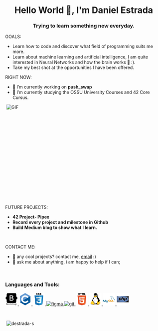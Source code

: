 <h1 align="center">Hello World 👋, I'm Daniel Estrada</h1>
<h3 align="center">Trying to learn something new everyday.</h3>

GOALS:
- Learn how to code and discover what field of programming suits me more.
- Learn about machine learning and artificial intelligence, I am quite interested in Neural Networks and how the brain works 🧠 :).
- Take my best shot at the opportunities I have been offered.

RIGHT NOW:
- 🔭 I’m currently working on **push_swap**
- 📖 I’m currently studying the OSSU University Courses and 42 Core Cursus.

 <img align="right" alt="GIF" src="https://github.com/abhisheknaiidu/abhisheknaiidu/blob/master/code.gif?raw=true" width="500" height="320" />

FUTURE PROJECTS:
- **42 Project- Pipex**
- **Record every project and milestone in Github**
- **Build Medium blog to show what I learn.**
 
 <br>

 CONTACT ME:
- 💼 any cool projects? contact me, [email](mailto:destrada.work@gmail.com) :)
- 💬 ask me about anything, i am happy to help if I can;

<br>
<p align="left">
</p>

<h3 align="left">Languages and Tools:</h3>
<p align="left"> <a href="https://getbootstrap.com" target="_blank" rel="noreferrer"> <img src="https://raw.githubusercontent.com/devicons/devicon/master/icons/bootstrap/bootstrap-plain-wordmark.svg" alt="bootstrap" width="40" height="40"/> </a> <a href="https://www.cprogramming.com/" target="_blank" rel="noreferrer"> <img src="https://raw.githubusercontent.com/devicons/devicon/master/icons/c/c-original.svg" alt="c" width="40" height="40"/> </a> <a href="https://www.w3schools.com/css/" target="_blank" rel="noreferrer"> <img src="https://raw.githubusercontent.com/devicons/devicon/master/icons/css3/css3-original-wordmark.svg" alt="css3" width="40" height="40"/> </a> <a href="https://www.figma.com/" target="_blank" rel="noreferrer"> <img src="https://www.vectorlogo.zone/logos/figma/figma-icon.svg" alt="figma" width="40" height="40"/> </a> <a href="https://git-scm.com/" target="_blank" rel="noreferrer"> <img src="https://www.vectorlogo.zone/logos/git-scm/git-scm-icon.svg" alt="git" width="40" height="40"/> </a> <a href="https://www.w3.org/html/" target="_blank" rel="noreferrer"> <img src="https://raw.githubusercontent.com/devicons/devicon/master/icons/html5/html5-original-wordmark.svg" alt="html5" width="40" height="40"/> </a> <a href="https://www.linux.org/" target="_blank" rel="noreferrer"> <img src="https://raw.githubusercontent.com/devicons/devicon/master/icons/linux/linux-original.svg" alt="linux" width="40" height="40"/> </a> <a href="https://www.mysql.com/" target="_blank" rel="noreferrer"> <img src="https://raw.githubusercontent.com/devicons/devicon/master/icons/mysql/mysql-original-wordmark.svg" alt="mysql" width="40" height="40"/> </a> <a href="https://www.php.net" target="_blank" rel="noreferrer"> <img src="https://raw.githubusercontent.com/devicons/devicon/master/icons/php/php-original.svg" alt="php" width="40" height="40"/> </a> </p>
<br>
<p>&nbsp;<img align="center" src="https://github-readme-stats.vercel.app/api?username=destrada-s&show_icons=true&locale=en" alt="destrada-s" /></p>

